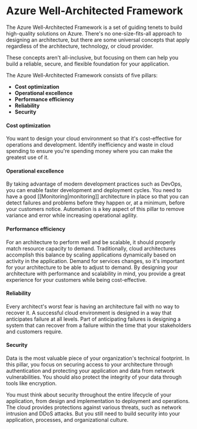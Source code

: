 # Azure Well-Architected Framework

The Azure Well-Architected Framework is a set of guiding tenets to build high-quality solutions on Azure. There's no one-size-fits-all approach to designing an architecture, but there are some universal concepts that apply regardless of the architecture, technology, or cloud provider.

These concepts aren't all-inclusive, but focusing on them can help you build a reliable, secure, and flexible foundation for your application.

The Azure Well-Architected Framework consists of five pillars:

- **Cost optimization**
- **Operational excellence**
- **Performance efficiency**
- **Reliability**
- **Security**

#### **Cost optimization**
You want to design your cloud environment so that it's cost-effective for operations and development. Identify inefficiency and waste in cloud spending to ensure you're spending money where you can make the greatest use of it.

#### **Operational excellence**
By taking advantage of modern development practices such as DevOps, you can enable faster development and deployment cycles. You need to have a good [[Monitoring|monitoring]] architecture in place so that you can detect failures and problems before they happen or, at a minimum, before your customers notice. Automation is a key aspect of this pillar to remove variance and error while increasing operational agility.

#### **Performance efficiency**
For an architecture to perform well and be scalable, it should properly match resource capacity to demand. Traditionally, cloud architectures accomplish this balance by scaling applications dynamically based on activity in the application. Demand for services changes, so it's important for your architecture to be able to adjust to demand. By designing your architecture with performance and scalability in mind, you provide a great experience for your customers while being cost-effective.

#### **Reliability**
Every architect's worst fear is having an architecture fail with no way to recover it. A successful cloud environment is designed in a way that anticipates failure at all levels. Part of anticipating failures is designing a system that can recover from a failure within the time that your stakeholders and customers require.

#### **Security**
Data is the most valuable piece of your organization's technical footprint. In this pillar, you focus on securing access to your architecture through authentication and protecting your application and data from network vulnerabilities. You should also protect the integrity of your data through tools like encryption.

You must think about security throughout the entire lifecycle of your application, from design and implementation to deployment and operations. The cloud provides protections against various threats, such as network intrusion and DDoS attacks. But you still need to build security into your application, processes, and organizational culture.